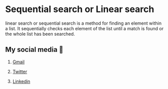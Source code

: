 # Sequential search or Linear search

linear search or sequential search is a method for finding an element within a list. It sequentially checks each element of the list until a match is found or the whole list has been searched.

## My social media 🤪

1. [Gmail](mailto:n4ze3m@gmail.com)


2. [Twitter](https://twitter.com/juventusRuling)


3. [Linkedin](https://www.linkedin.com/in/n4ze3m)